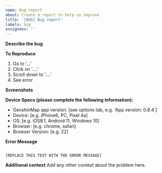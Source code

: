 ```yaml
---
name: Bug report
about: Create a report to help us improve
title: '[BUG] Bug report'
labels: bug
assignees: ''
---
```


<!--
  Thank you for taking the time to submit an issue!
  To maximize our ability to help you, please fill out the following form thoroughly.
  Any missing details will require follow-up, which delays the issue being resolved.
-->

**Describe the bug**

<!--
  A clear and concise description of what the bug is.
  How is the app behaving? What do you expect to happen?
-->

**To Reproduce**

<!--
  Please provide a step-by-step procedure which reliably reproduces the error.
  See the example below.
-->

1. Go to '...'
2. Click on '....'
3. Scroll down to '....'
4. See error

**Screenshots**

<!--
  If applicable, add screenshots or link a video to help explain your problem.
-->

**Device Specs (please complete the following information):**

- GenshinMap app version: [see options tab, e.g. 'App version: 0.8.4']
- Device: [e.g. iPhone6, PC, Pixel 4a]
- OS: [e.g. iOS8.1, Android 11, Windows 10]
- Browser: [e.g. chrome, safari]
- Browser Version: [e.g. 22]

**Error Message**

<!--
  Most modern browsers have a development console, which displays errors as they occur.
  If applicable (especially in the case of a crash), this can drastically help in diagnosing issues.
  Please open this (Press the F12 key on Microsoft Edge, Firefox, or Chrome), locate any errors if they exist,
  copy them, and paste them here.
-->

```

[REPLACE THIS TEXT WITH THE ERROR MESSAGE]

```

**Additional context**
Add any other context about the problem here.
